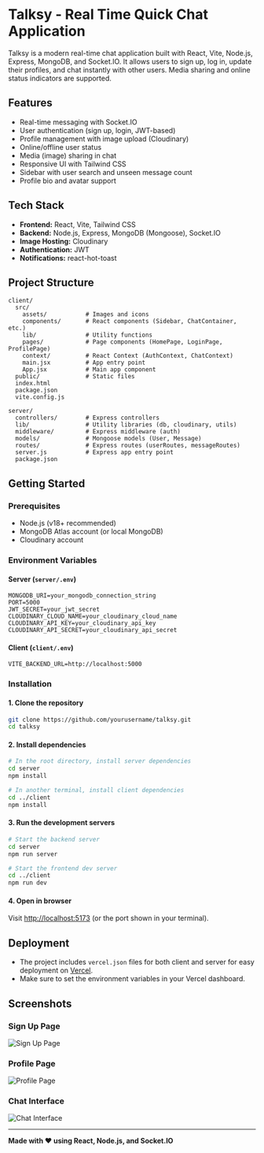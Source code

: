 # Talksy - Real Time Quick Chat Application

Talksy is a modern real-time chat application built with React, Vite, Node.js, Express, MongoDB, and Socket.IO. It allows users to sign up, log in, update their profiles, and chat instantly with other users. Media sharing and online status indicators are supported.

## Features

- Real-time messaging with Socket.IO
- User authentication (sign up, login, JWT-based)
- Profile management with image upload (Cloudinary)
- Online/offline user status
- Media (image) sharing in chat
- Responsive UI with Tailwind CSS
- Sidebar with user search and unseen message count
- Profile bio and avatar support

## Tech Stack

- **Frontend:** React, Vite, Tailwind CSS
- **Backend:** Node.js, Express, MongoDB (Mongoose), Socket.IO
- **Image Hosting:** Cloudinary
- **Authentication:** JWT
- **Notifications:** react-hot-toast

## Project Structure

```
client/
  src/
    assets/           # Images and icons
    components/       # React components (Sidebar, ChatContainer, etc.)
    lib/              # Utility functions
    pages/            # Page components (HomePage, LoginPage, ProfilePage)
    context/          # React Context (AuthContext, ChatContext)
    main.jsx          # App entry point
    App.jsx           # Main app component
  public/             # Static files
  index.html
  package.json
  vite.config.js

server/
  controllers/        # Express controllers
  lib/                # Utility libraries (db, cloudinary, utils)
  middleware/         # Express middleware (auth)
  models/             # Mongoose models (User, Message)
  routes/             # Express routes (userRoutes, messageRoutes)
  server.js           # Express app entry point
  package.json
```

## Getting Started

### Prerequisites

- Node.js (v18+ recommended)
- MongoDB Atlas account (or local MongoDB)
- Cloudinary account

### Environment Variables

#### Server (`server/.env`)

```
MONGODB_URI=your_mongodb_connection_string
PORT=5000
JWT_SECRET=your_jwt_secret
CLOUDINARY_CLOUD_NAME=your_cloudinary_cloud_name
CLOUDINARY_API_KEY=your_cloudinary_api_key
CLOUDINARY_API_SECRET=your_cloudinary_api_secret
```

#### Client (`client/.env`)

```
VITE_BACKEND_URL=http://localhost:5000
```

### Installation

#### 1. Clone the repository

```sh
git clone https://github.com/yourusername/talksy.git
cd talksy
```

#### 2. Install dependencies

```sh
# In the root directory, install server dependencies
cd server
npm install

# In another terminal, install client dependencies
cd ../client
npm install
```

#### 3. Run the development servers

```sh
# Start the backend server
cd server
npm run server

# Start the frontend dev server
cd ../client
npm run dev
```

#### 4. Open in browser

Visit [http://localhost:5173](http://localhost:5173) (or the port shown in your terminal).

## Deployment

- The project includes `vercel.json` files for both client and server for easy deployment on [Vercel](https://vercel.com/).
- Make sure to set the environment variables in your Vercel dashboard.

## Screenshots

### Sign Up Page

![Sign Up Page](client/src/assets/Screenshot(3).png)

### Profile Page

![Profile Page](client/src/assets/Screenshot(2).png)

### Chat Interface

![Chat Interface](client/src/assets/Screenshot(1).png)

---

**Made with ❤️ using React, Node.js, and Socket.IO**